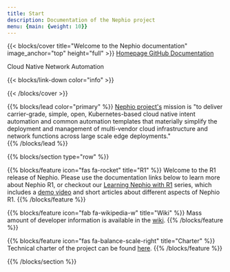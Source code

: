 ```yaml
---
title: Start
description: Documentation of the Nephio project
menu: {main: {weight: 10}}
---
```

{{< blocks/cover title="Welcome to the Nephio documentation" image_anchor="top" height="full" >}}
<a class="btn btn-lg btn-primary me-3 mb-4" href="https://nephio.org/">
  Homepage <i class="fas fa-arrow-alt-circle-right ms-2"></i>
</a>
<a class="btn btn-lg btn-secondary me-3 mb-4" href="https://github.com/nephio-project">
  GitHub <i class="fab fa-github ms-2 "></i>
</a>
<a class="btn btn-lg btn-primary me-3 mb-4" href="/docs/">
  Documentation <i class="fas fa-arrow-alt-circle-right ms-2"></i>
</a>

<p class="lead mt-5">Cloud Native Network Automation</p>
{{< blocks/link-down color="info" >}}

{{< /blocks/cover >}}

{{% blocks/lead color="primary" %}}
[Nephio project's](https://nephio.org) mission is "to deliver carrier-grade, simple, open, Kubernetes-based cloud native intent automation and
common automation templates that materially simplify the deployment and management of multi-vendor cloud infrastructure
and network functions across large scale edge deployments."  
{{% /blocks/lead %}}

{{% blocks/section type="row" %}}

{{% blocks/feature icon="fas fa-rocket" title="R1" %}}
Welcome to the R1 release of Nephio. Please use the documentation links below to learn more about Nephio R1, or checkout
our [Learning Nephio with R1](https://wiki.nephio.org/display/HOME/Learning+with+Nephio+R1) series, which includes a
[demo video](https://youtu.be/mFl71sy2Pdc) and short articles about different aspects of Nephio R1.
{{% /blocks/feature %}}

{{% blocks/feature icon="fab fa-wikipedia-w" title="Wiki" %}}
Mass amount of developer information is available in the [wiki](https://wiki.nephio.org/).
{{% /blocks/feature %}}

{{% blocks/feature icon="fas fa-balance-scale-right" title="Charter" %}}
Technical charter of the project can be found [here](https://nephio.org/wp-content/uploads/sites/6/2022/06/Nephio-Project-Technical-Charter-Amended-6-9-2022.pdf).
{{% /blocks/feature %}}

{{% /blocks/section %}}
